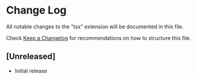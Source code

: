 # Change Log

All notable changes to the "tsx" extension will be documented in this file.

Check [Keep a Changelog](http://keepachangelog.com/) for recommendations on how to structure this file.

## [Unreleased]

- Initial release